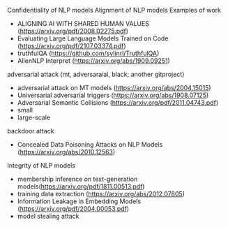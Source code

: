 Confidentiality of NLP models
Alignment of NLP models
Examples of work 
- ALIGNING AI WITH SHARED HUMAN VALUES (https://arxiv.org/pdf/2008.02275.pdf)
- Evaluating Large Language Models Trained on Code (https://arxiv.org/pdf/2107.03374.pdf)
- truthfulQA (https://github.com/sylinrl/TruthfulQA)
- AllenNLP Interpret (https://arxiv.org/abs/1909.09251)

adversarial attack (mt, adversaraial, black; another gitproject)
- adversarial attack on MT models (https://arxiv.org/abs/2004.15015)
- Universarial adversarial triggers (https://arxiv.org/abs/1908.07125)
- Adversarial Semantic Collisions (https://arxiv.org/pdf/2011.04743.pdf)
- small
- large-scale 

backdoor attack 
- Concealed Data Poisoning Attacks on NLP Models (https://arxiv.org/abs/2010.12563)


Integrity of NLP models
- membership inference on text-generation models(https://arxiv.org/pdf/1811.00513.pdf)
- training data extraction (https://arxiv.org/abs/2012.07805)
- Information Leakage in Embedding Models (https://arxiv.org/pdf/2004.00053.pdf)
- model stealing attack 



